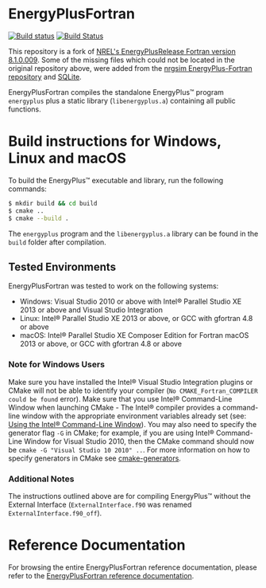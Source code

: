 # EnergyPlusFortran

[![Build status](https://ci.appveyor.com/api/projects/status/8r2m9y8rr8tu9omc?svg=true)](https://ci.appveyor.com/project/dmey/energyplusfortran)
[![Build Status](https://travis-ci.org/dmey/EnergyPlusFortran.svg?branch=master)](https://travis-ci.org/dmey/EnergyPlusFortran)

This repository is a fork of [NREL's EnergyPlusRelease Fortran version 8.1.0.009](https://github.com/NREL/EnergyPlusRelease/tree/1ba8474958dbac5a371362731b23310d40e0635d).
Some of the missing files which could not be located in the original repository above, were added from the [nrgsim EnergyPlus-Fortran repository](https://github.com/nrgsim/EnergyPlus-Fortran/tree/ba8b3c6e053f02055ee83cff6218b800b7304635) and [SQLite](https://sqlite.org/download.html).

EnergyPlusFortran compiles the standalone EnergyPlus™ program `energyplus` plus a static library (`libenergyplus.a`) containing all public functions.

# Build instructions for Windows, Linux and macOS

To build the EnergyPlus™ executable and library, run the following commands:

```sh
$ mkdir build && cd build
$ cmake ..
$ cmake --build .
```

The `energyplus` program and the `libenergyplus.a` library can be found in the `build` folder after compilation.

## Tested Environments

EnergyPlusFortran was tested to work on the following systems:

- Windows: Visual Studio 2010 or above with Intel® Parallel Studio XE 2013 or above and Visual Studio Integration
- Linux: Intel® Parallel Studio XE 2013 or above, or GCC with gfortran 4.8 or above
- macOS: Intel® Parallel Studio XE Composer Edition for Fortran macOS 2013 or above, or GCC with gfortran 4.8 or above

### Note for Windows Users

Make sure you have installed the Intel® Visual Studio Integration plugins or CMake will not be able to identify your compiler (`No CMAKE_Fortran_COMPILER could be found` error).
Make sure that you use Intel® Command-Line Window when launching CMake - The Intel® compiler provides a command-line window with the appropriate environment variables already set (see: [Using the Intel® Command-Line Window](https://software.intel.com/en-us/node/522358)).
You may also need to specify the generator flag `-G` in CMake; for example, if you are using Intel® Command-Line Window for Visual Studio 2010, then the CMake command should now be `cmake -G "Visual Studio 10 2010" ..`. For more information on how to specify generators in CMake see [cmake-generators](https://cmake.org/cmake/help/latest/manual/cmake-generators.7.html#visual-studio-generators).

### Additional Notes

The instructions outlined above are for compiling EnergyPlus™ without the External Interface (`ExternalInterface.f90` was renamed `ExternalInterface.f90_off`).

# Reference Documentation

For browsing the entire EnergyPlusFortran reference documentation, please refer to the [EnergyPlusFortran reference documentation](https://dmey.github.io/EnergyPlusFortran-Reference).